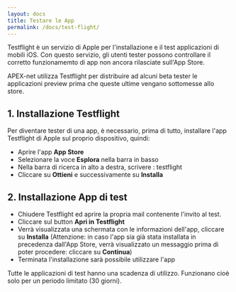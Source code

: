```yaml
---
layout: docs
title: Testare le App
permalink: /docs/test-flight/
---
```

Testflight è un servizio di Apple per l'installazione e il test applicazioni di mobili iOS.
Con questo servizio, gli utenti tester possono controllare il corretto funzionamemto di app non ancora rilasciate sull'App Store.

APEX-net utilizza Testflight per distribuire ad alcuni beta tester le applicazioni preview prima che queste ultime vengano sottomesse allo store.

## 1. Installazione Testflight

Per diventare tester di una app, è necessario, prima di tutto, installare l'app Testflight di Apple sul proprio dispositivo, quindi:

- Aprire l'app **App Store**
- Selezionare la voce **Esplora** nella barra in basso
- Nella barra di ricerca in alto a destra, scrivere : testflight
- Cliccare su **Ottieni** e successivamente su **Installa**

## 2. Installazione App di test

- Chiudere Testflight ed aprire la propria mail contenente l'invito al test.
- Cliccare sul button **Apri in Testflight**
- Verrà visualizzata una schermata con le informazioni dell'app, cliccare su **Installa** (Attenzione: in caso l'app sia già stata installata in precedenza dall'App Store, verrà visualizzato un messaggio prima di poter procedere: cliccare su **Continua**)
- Terminata l'installazione sarà possibile utilizzare l'app

Tutte le applicazioni di test hanno una scadenza di utilizzo. Funzionano cioè solo per un periodo limitato (30 giorni).
